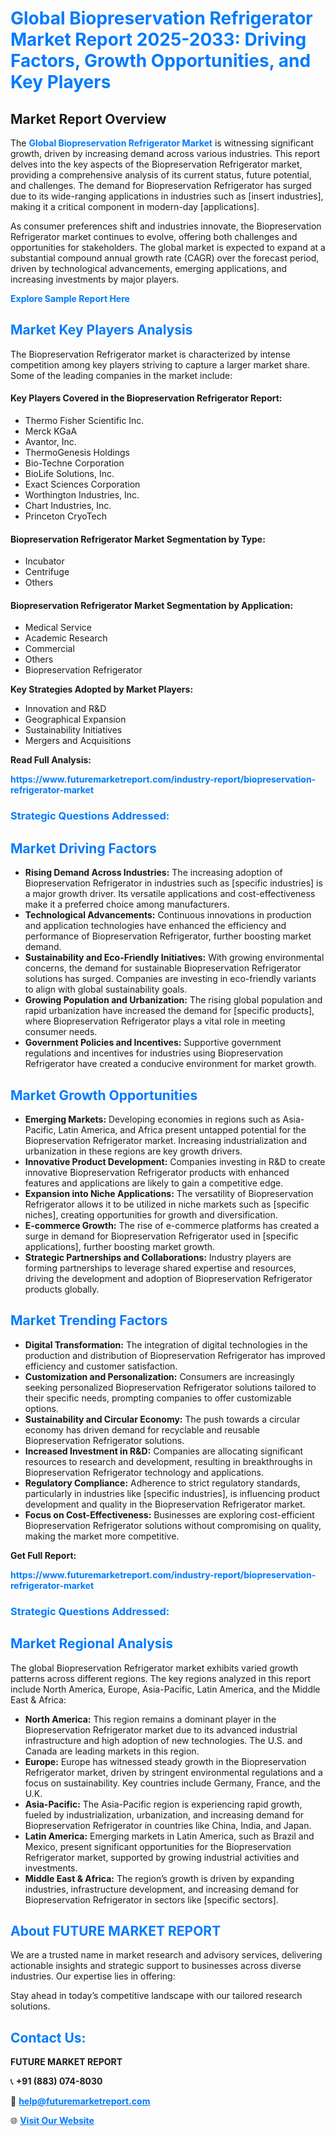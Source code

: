 <h1 style="color: #007BFF;">Global Biopreservation Refrigerator Market Report 2025-2033: Driving Factors, Growth Opportunities, and Key Players</h1>

<section id="overview">
<h2>Market Report Overview</h2>
<p>The <a href="https://www.futuremarketreport.com/industry-report/biopreservation-refrigerator-market" style="color: #007BFF; text-decoration: none;"><strong>Global Biopreservation Refrigerator Market</strong></a> is witnessing significant growth, driven by increasing demand across various industries. This report delves into the key aspects of the Biopreservation Refrigerator market, providing a comprehensive analysis of its current status, future potential, and challenges. The demand for Biopreservation Refrigerator has surged due to its wide-ranging applications in industries such as [insert industries], making it a critical component in modern-day [applications].</p>
<p>As consumer preferences shift and industries innovate, the Biopreservation Refrigerator market continues to evolve, offering both challenges and opportunities for stakeholders. The global market is expected to expand at a substantial compound annual growth rate (CAGR) over the forecast period, driven by technological advancements, emerging applications, and increasing investments by major players.</p>
</section>

<section id="overview">
<p><a href="https://www.futuremarketreport.com/request-sample/reportId=123379" style="color: #007BFF; text-decoration: none;"><strong>Explore Sample Report Here</strong></a></p>
</section>

<section id="key-players">
<h2 style="color: #007BFF;">Market Key Players Analysis</h2>
<p>The Biopreservation Refrigerator market is characterized by intense competition among key players striving to capture a larger market share. Some of the leading companies in the market include:</p>
<h4>Key Players Covered in the Biopreservation Refrigerator Report:</h4>
<ul><li>Thermo Fisher Scientific Inc.</li><li>Merck KGaA</li><li>Avantor, Inc.</li><li>ThermoGenesis Holdings</li><li>Bio-Techne Corporation</li><li>BioLife Solutions, Inc.</li><li>Exact Sciences Corporation</li><li>Worthington Industries, Inc.</li><li>Chart Industries, Inc.</li><li>Princeton CryoTech</li></ul>
<h4>Biopreservation Refrigerator Market Segmentation by Type:</h4>
<ul><li>Incubator</li><li>Centrifuge</li><li>Others</li></ul>

<h4>Biopreservation Refrigerator Market Segmentation by Application:</h4>
<ul><li>Medical Service</li><li>Academic Research</li><li>Commercial</li><li>Others</li><li>Biopreservation Refrigerator</li></ul>
<p><strong>Key Strategies Adopted by Market Players:</strong></p>
<ul>
<li>Innovation and R&D</li>
<li>Geographical Expansion</li>
<li>Sustainability Initiatives</li>
<li>Mergers and Acquisitions</li>
</ul>
</section>

<section>
<p><strong>Read Full Analysis: </strong></p><a href="https://www.futuremarketreport.com/industry-report/biopreservation-refrigerator-market" style="color: #007BFF; text-decoration: none;"><strong>https://www.futuremarketreport.com/industry-report/biopreservation-refrigerator-market</strong></a>
<h3 style="color: #007BFF;">Strategic Questions Addressed:</h3>
</section>

<section id="driving-factors">
<h2 style="color: #007BFF;">Market Driving Factors</h2>
<ul>
<li><strong>Rising Demand Across Industries:</strong> The increasing adoption of Biopreservation Refrigerator in industries such as [specific industries] is a major growth driver. Its versatile applications and cost-effectiveness make it a preferred choice among manufacturers.</li>
<li><strong>Technological Advancements:</strong> Continuous innovations in production and application technologies have enhanced the efficiency and performance of Biopreservation Refrigerator, further boosting market demand.</li>
<li><strong>Sustainability and Eco-Friendly Initiatives:</strong> With growing environmental concerns, the demand for sustainable Biopreservation Refrigerator solutions has surged. Companies are investing in eco-friendly variants to align with global sustainability goals.</li>
<li><strong>Growing Population and Urbanization:</strong> The rising global population and rapid urbanization have increased the demand for [specific products], where Biopreservation Refrigerator plays a vital role in meeting consumer needs.</li>
<li><strong>Government Policies and Incentives:</strong> Supportive government regulations and incentives for industries using Biopreservation Refrigerator have created a conducive environment for market growth.</li>
</ul>
</section>

<section id="growth-opportunities">
<h2 style="color: #007BFF;">Market Growth Opportunities</h2>
<ul>
<li><strong>Emerging Markets:</strong> Developing economies in regions such as Asia-Pacific, Latin America, and Africa present untapped potential for the Biopreservation Refrigerator market. Increasing industrialization and urbanization in these regions are key growth drivers.</li>
<li><strong>Innovative Product Development:</strong> Companies investing in R&D to create innovative Biopreservation Refrigerator products with enhanced features and applications are likely to gain a competitive edge.</li>
<li><strong>Expansion into Niche Applications:</strong> The versatility of Biopreservation Refrigerator allows it to be utilized in niche markets such as [specific niches], creating opportunities for growth and diversification.</li>
<li><strong>E-commerce Growth:</strong> The rise of e-commerce platforms has created a surge in demand for Biopreservation Refrigerator used in [specific applications], further boosting market growth.</li>
<li><strong>Strategic Partnerships and Collaborations:</strong> Industry players are forming partnerships to leverage shared expertise and resources, driving the development and adoption of Biopreservation Refrigerator products globally.</li>
</ul>
</section>

<section id="trending-factors">
<h2 style="color: #007BFF;">Market Trending Factors</h2>
<ul>
<li><strong>Digital Transformation:</strong> The integration of digital technologies in the production and distribution of Biopreservation Refrigerator has improved efficiency and customer satisfaction.</li>
<li><strong>Customization and Personalization:</strong> Consumers are increasingly seeking personalized Biopreservation Refrigerator solutions tailored to their specific needs, prompting companies to offer customizable options.</li>
<li><strong>Sustainability and Circular Economy:</strong> The push towards a circular economy has driven demand for recyclable and reusable Biopreservation Refrigerator solutions.</li>
<li><strong>Increased Investment in R&D:</strong> Companies are allocating significant resources to research and development, resulting in breakthroughs in Biopreservation Refrigerator technology and applications.</li>
<li><strong>Regulatory Compliance:</strong> Adherence to strict regulatory standards, particularly in industries like [specific industries], is influencing product development and quality in the Biopreservation Refrigerator market.</li>
<li><strong>Focus on Cost-Effectiveness:</strong> Businesses are exploring cost-efficient Biopreservation Refrigerator solutions without compromising on quality, making the market more competitive.</li>
</ul>
</section>

<section>
<p><strong>Get Full Report: </strong></p><a href="https://www.futuremarketreport.com/industry-report/biopreservation-refrigerator-market" style="color: #007BFF; text-decoration: none;"><strong>https://www.futuremarketreport.com/industry-report/biopreservation-refrigerator-market</strong></a>
<h3 style="color: #007BFF;">Strategic Questions Addressed:</h3>
</section>


<section id="regional-analysis">
<h2 style="color: #007BFF;">Market Regional Analysis</h2>
<p>The global Biopreservation Refrigerator market exhibits varied growth patterns across different regions. The key regions analyzed in this report include North America, Europe, Asia-Pacific, Latin America, and the Middle East & Africa:</p>
<ul>
<li><strong>North America:</strong> This region remains a dominant player in the Biopreservation Refrigerator market due to its advanced industrial infrastructure and high adoption of new technologies. The U.S. and Canada are leading markets in this region.</li>
<li><strong>Europe:</strong> Europe has witnessed steady growth in the Biopreservation Refrigerator market, driven by stringent environmental regulations and a focus on sustainability. Key countries include Germany, France, and the U.K.</li>
<li><strong>Asia-Pacific:</strong> The Asia-Pacific region is experiencing rapid growth, fueled by industrialization, urbanization, and increasing demand for Biopreservation Refrigerator in countries like China, India, and Japan.</li>
<li><strong>Latin America:</strong> Emerging markets in Latin America, such as Brazil and Mexico, present significant opportunities for the Biopreservation Refrigerator market, supported by growing industrial activities and investments.</li>
<li><strong>Middle East & Africa:</strong> The region’s growth is driven by expanding industries, infrastructure development, and increasing demand for Biopreservation Refrigerator in sectors like [specific sectors].</li>
</ul>
</section>

<footer>
<h2 style="color: #007BFF;">About FUTURE MARKET REPORT</h2>
<p>We are a trusted name in market research and advisory services, delivering actionable insights and strategic support to businesses across diverse industries. Our expertise lies in offering:</p>

<p>Stay ahead in today’s competitive landscape with our tailored research solutions.</p>

<h2 style="color: #007BFF;">Contact Us:</h2>
<p><strong>FUTURE MARKET REPORT</strong></p>
<p>📞 <strong>+91 (883) 074-8030</strong></p>
<p>📧 <strong><a href="mailto:help@futuremarketreport.com" style="color: #007BFF;">help@futuremarketreport.com</a></strong></p>
<p>🌐 <strong><a href="https://www.futuremarketreport.com/" style="color: #007BFF;">Visit Our Website</a></strong></p>
</footer>